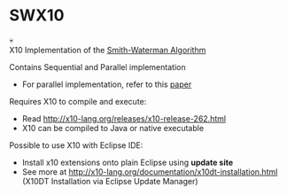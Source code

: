 # SWX10

:skull:  
X10 Implementation of the [Smith-Waterman Algorithm](https://en.wikipedia.org/wiki/Smith%E2%80%93Waterman_algorithm)

Contains Sequential and Parallel implementation
- For parallel implementation, refer to this [paper](https://github.com/khongyew/SWX10/blob/master/paper/Parallel%20Implementation%20of%20the%20Smith-Waterman%20Algorithm.pdf)
 
Requires X10 to compile and execute:
- Read http://x10-lang.org/releases/x10-release-262.html
- X10 can be compiled to Java or native executable

Possible to use X10 with Eclipse IDE:
- Install x10 extensions onto plain Eclipse using **update site**
- See more at http://x10-lang.org/documentation/x10dt-installation.html (X10DT Installation via Eclipse Update Manager)
